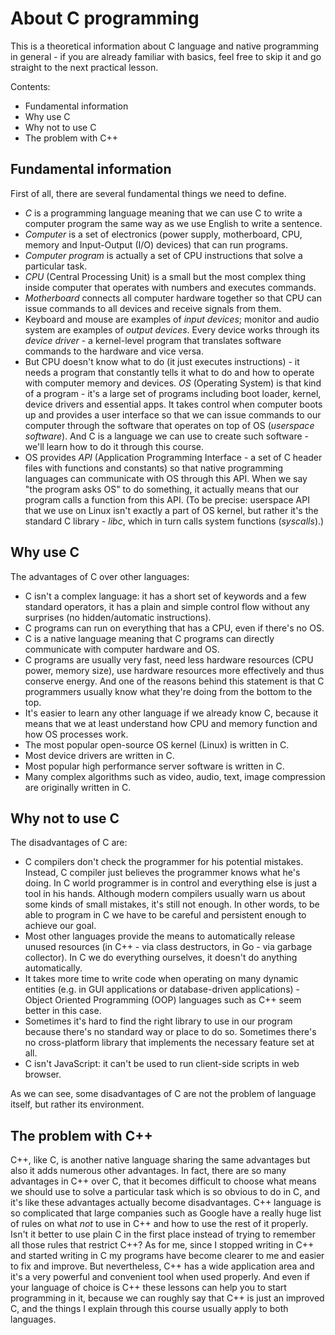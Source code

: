 # About C programming

This is a theoretical information about C language and native programming in general - if you are already familiar with basics, feel free to skip it and go straight to the next practical lesson.

Contents:

* Fundamental information
* Why use C
* Why not to use C
* The problem with C++


## Fundamental information

First of all, there are several fundamental things we need to define.

* *C* is a programming language meaning that we can use C to write a computer program the same way as we use English to write a sentence.
* *Computer* is a set of electronics (power supply, motherboard, CPU, memory and Input-Output (I/O) devices) that can run programs.
* *Computer program* is actually a set of CPU instructions that solve a particular task.
* *CPU* (Central Processing Unit) is a small but the most complex thing inside computer that operates with numbers and executes commands.
* *Motherboard* connects all computer hardware together so that CPU can issue commands to all devices and receive signals from them.
* Keyboard and mouse are examples of *input devices*; monitor and audio system are examples of *output devices*.
Every device works through its *device driver* - a kernel-level program that translates software commands to the hardware and vice versa.
* But CPU doesn't know what to do (it just executes instructions) - it needs a program that constantly tells it what to do and how to operate with computer memory and devices.
*OS* (Operating System) is that kind of a program - it's a large set of programs including boot loader, kernel, device drivers and essential apps.
It takes control when computer boots up and provides a user interface so that we can issue commands to our computer through the software that operates on top of OS (*userspace software*).
And C is a language we can use to create such software - we'll learn how to do it through this course.
* OS provides *API* (Application Programming Interface - a set of C header files with functions and constants) so that native programming languages can communicate with OS through this API.
When we say "the program asks OS" to do something, it actually means that our program calls a function from this API.
(To be precise: userspace API that we use on Linux isn't exactly a part of OS kernel, but rather it's the standard C library - *libc*, which in turn calls system functions (*syscalls*).)


## Why use C

The advantages of C over other languages:

* C isn't a complex language: it has a short set of keywords and a few standard operators, it has a plain and simple control flow without any surprises (no hidden/automatic instructions).
* C programs can run on everything that has a CPU, even if there's no OS.
* C is a native language meaning that C programs can directly communicate with computer hardware and OS.
* C programs are usually very fast, need less hardware resources (CPU power, memory size), use hardware resources more effectively and thus conserve energy.
And one of the reasons behind this statement is that C programmers usually know what they're doing from the bottom to the top.
* It's easier to learn any other language if we already know C, because it means that we at least understand how CPU and memory function and how OS processes work.
* The most popular open-source OS kernel (Linux) is written in C.
* Most device drivers are written in C.
* Most popular high performance server software is written in C.
* Many complex algorithms such as video, audio, text, image compression are originally written in C.


## Why not to use C

The disadvantages of C are:

* C compilers don't check the programmer for his potential mistakes.
Instead, C compiler just believes the programmer knows what he's doing.
In C world programmer is in control and everything else is just a tool in his hands.
Although modern compilers usually warn us about some kinds of small mistakes, it's still not enough.
In other words, to be able to program in C we have to be careful and persistent enough to achieve our goal.
* Most other languages provide the means to automatically release unused resources (in C++ - via class destructors, in Go - via garbage collector).
In C we do everything ourselves, it doesn't do anything automatically.
* It takes more time to write code when operating on many dynamic entities (e.g. in GUI applications or database-driven applications) - Object Oriented Programming (OOP) languages such as C++ seem better in this case.
* Sometimes it's hard to find the right library to use in our program because there's no standard way or place to do so.
Sometimes there's no cross-platform library that implements the necessary feature set at all.
* C isn't JavaScript: it can't be used to run client-side scripts in web browser.

As we can see, some disadvantages of C are not the problem of language itself, but rather its environment.


## The problem with C++

C++, like C, is another native language sharing the same advantages but also it adds numerous other advantages.
In fact, there are so many advantages in C++ over C, that it becomes difficult to choose what means we should use to solve a particular task which is so obvious to do in C, and it's like these advantages actually become disadvantages.
C++ language is so complicated that large companies such as Google have a really huge list of rules on what *not* to use in C++ and how to use the rest of it properly.
Isn't it better to use plain C in the first place instead of trying to remember all those rules that restrict C++?
As for me, since I stopped writing in C++ and started writing in C my programs have become clearer to me and easier to fix and improve.
But nevertheless, C++ has a wide application area and it's a very powerful and convenient tool when used properly.
And even if your language of choice is C++ these lessons can help you to start programming in it, because we can roughly say that C++ is just an improved C, and the things I explain through this course usually apply to both languages.
